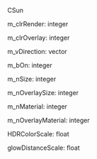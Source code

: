 CSun

m_clrRender: integer

m_clrOverlay: integer

m_vDirection: vector

m_bOn: integer

m_nSize: integer

m_nOverlaySize: integer

m_nMaterial: integer

m_nOverlayMaterial: integer

HDRColorScale: float

glowDistanceScale: float